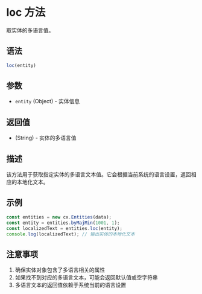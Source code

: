 # loc 方法

取实体的多语言值。

## 语法

```javascript
loc(entity)
```

## 参数

- `entity` (Object) - 实体信息

## 返回值

- (String) - 实体的多语言值

## 描述

该方法用于获取指定实体的多语言文本值。它会根据当前系统的语言设置，返回相应的本地化文本。

## 示例

```javascript
const entities = new cx.Entities(data);
const entity = entities.byMajMin(1001, 1);
const localizedText = entities.loc(entity);
console.log(localizedText); // 输出实体的本地化文本
```

## 注意事项

1. 确保实体对象包含了多语言相关的属性
2. 如果找不到对应的多语言文本，可能会返回默认值或空字符串
3. 多语言文本的返回值依赖于系统当前的语言设置 